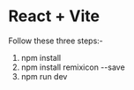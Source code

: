 # React + Vite
Follow these three steps:-
1. npm install
2. npm install remixicon --save
3. npm run dev
